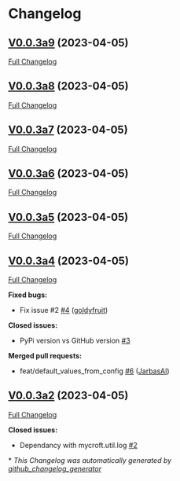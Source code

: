 # Changelog

## [V0.0.3a9](https://github.com/OpenVoiceOS/ovos-bus-client/tree/V0.0.3a9) (2023-04-05)

[Full Changelog](https://github.com/OpenVoiceOS/ovos-bus-client/compare/V0.0.3a8...V0.0.3a9)

## [V0.0.3a8](https://github.com/OpenVoiceOS/ovos-bus-client/tree/V0.0.3a8) (2023-04-05)

[Full Changelog](https://github.com/OpenVoiceOS/ovos-bus-client/compare/V0.0.3a7...V0.0.3a8)

## [V0.0.3a7](https://github.com/OpenVoiceOS/ovos-bus-client/tree/V0.0.3a7) (2023-04-05)

[Full Changelog](https://github.com/OpenVoiceOS/ovos-bus-client/compare/V0.0.3a6...V0.0.3a7)

## [V0.0.3a6](https://github.com/OpenVoiceOS/ovos-bus-client/tree/V0.0.3a6) (2023-04-05)

[Full Changelog](https://github.com/OpenVoiceOS/ovos-bus-client/compare/V0.0.3a5...V0.0.3a6)

## [V0.0.3a5](https://github.com/OpenVoiceOS/ovos-bus-client/tree/V0.0.3a5) (2023-04-05)

[Full Changelog](https://github.com/OpenVoiceOS/ovos-bus-client/compare/V0.0.3a4...V0.0.3a5)

## [V0.0.3a4](https://github.com/OpenVoiceOS/ovos-bus-client/tree/V0.0.3a4) (2023-04-05)

[Full Changelog](https://github.com/OpenVoiceOS/ovos-bus-client/compare/V0.0.3a2...V0.0.3a4)

**Fixed bugs:**

- Fix issue \#2 [\#4](https://github.com/OpenVoiceOS/ovos-bus-client/pull/4) ([goldyfruit](https://github.com/goldyfruit))

**Closed issues:**

- PyPi version vs GitHub version [\#3](https://github.com/OpenVoiceOS/ovos-bus-client/issues/3)

**Merged pull requests:**

- feat/default\_values\_from\_config [\#6](https://github.com/OpenVoiceOS/ovos-bus-client/pull/6) ([JarbasAl](https://github.com/JarbasAl))

## [V0.0.3a2](https://github.com/OpenVoiceOS/ovos-bus-client/tree/V0.0.3a2) (2023-04-05)

[Full Changelog](https://github.com/OpenVoiceOS/ovos-bus-client/compare/240929a2eb70a305f6622070e6c953ec32986565...V0.0.3a2)

**Closed issues:**

- Dependancy with mycroft.util.log  [\#2](https://github.com/OpenVoiceOS/ovos-bus-client/issues/2)



\* *This Changelog was automatically generated by [github_changelog_generator](https://github.com/github-changelog-generator/github-changelog-generator)*
